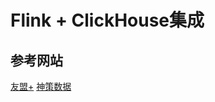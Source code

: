 # Flink + ClickHouse集成

## 参考网站
[友盟+](https://www.umeng.com/)
[神策数据](https://sademo.cloud.sensorsdata.cn/)